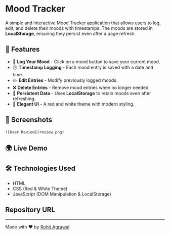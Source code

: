 # Mood Tracker

A simple and interactive Mood Tracker application that allows users to log, edit, and delete their moods with timestamps. The moods are stored in **LocalStorage**, ensuring they persist even after a page refresh.

## 🚀 Features

- 📌 **Log Your Mood** - Click on a mood button to save your current mood.
- 🕒 **Timestamp Logging** - Each mood entry is saved with a date and time.
- ✏️ **Edit Entries** - Modify previously logged moods.
- ❌ **Delete Entries** - Remove mood entries when no longer needed.
- 💾 **Persistent Data** - Uses **LocalStorage** to retain moods even after refreshing.
- 🎨 **Elegant UI** - A red and white theme with modern styling.

## 📸 Screenshots
    ![User Review](review.png)

## 🌍 Live Demo



## 🛠️ Technologies Used

- HTML
- CSS (Red & White Theme)
- JavaScript (DOM Manipulation & LocalStorage)

## Repository URL



---
Made with ❤️ by [Rohit Agrawal](https://github.com/your-username)

